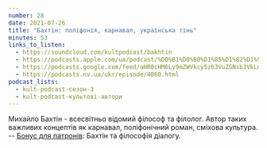 ```yaml
---
number: 28
date: 2021-07-26
title: "Бахтін: поліфонія, карнавал, українська тінь"
minutes: 53
links_to_listen:
  - https://soundcloud.com/kultpodcast/bakhtin
  - https://podcasts.apple.com/ua/podcast/%D0%B1%D0%B0%D1%85%D1%82%D1%96%D0%BD-%D0%BF%D0%BE%D0%BB%D1%96%D1%84%D0%BE%D0%BD%D1%96%D1%8F-%D0%BA%D0%B0%D1%80%D0%BD%D0%B0%D0%B2%D0%B0%D0%BB-%D1%83%D0%BA%D1%80%D0%B0%D1%97%D0%BD%D1%81%D1%8C%D0%BA%D0%B0-%D1%82%D1%96%D0%BD%D1%8C/id1581339249?i=1000532083058
  - https://podcasts.google.com/feed/aHR0cHM6Ly9mZWVkcy5zb3VuZGNsb3VkLmNvbS91c2Vycy9zb3VuZGNsb3VkOnVzZXJzOjg5MjM3MjAyNy9zb3VuZHMucnNz/episode/dGFnOnNvdW5kY2xvdWQsMjAxMDp0cmFja3MvMTA5NDU2MzAxNQ
  - https://podcasts.nv.ua/ukr/episode/4860.html
podcast_lists:
  - kult-podcast-сезон-3
  - kult-podcast-культові-автори
---
```


Михайло Бахтін - всесвітньо відомий філософ та філолог. Автор таких важливих
концептів як карнавал, поліфонічний  роман, сміхова культура. -- [Бонус для
патронів][1]: Бахтін та філософія діалогу.

[1]: https://patreon.com/kultpodcast
